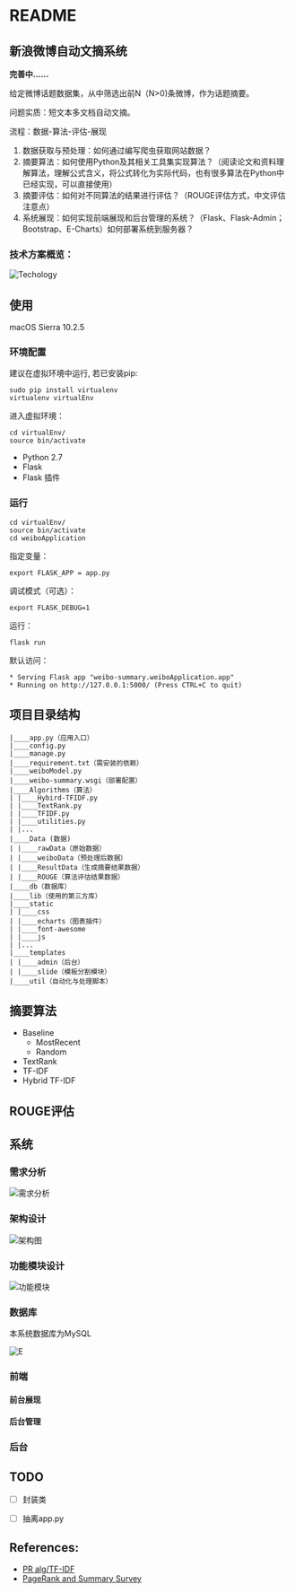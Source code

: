 # README
## 新浪微博自动文摘系统

**完善中......**

给定微博话题数据集，从中筛选出前N（N>0)条微博，作为话题摘要。

问题实质：短文本多文档自动文摘。

流程：数据-算法-评估-展现

1.  数据获取与预处理：如何通过编写爬虫获取网站数据？
2. 摘要算法：如何使用Python及其相关工具集实现算法？（阅读论文和资料理解算法，理解公式含义，将公式转化为实际代码，也有很多算法在Python中已经实现，可以直接使用）
3. 摘要评估：如何对不同算法的结果进行评估？（ROUGE评估方式，中文评估注意点）
4. 系统展现：如何实现前端展现和后台管理的系统？（Flask、Flask-Admin；Bootstrap、E-Charts）如何部署系统到服务器？

### 技术方案概览：

![Techology](media/15000990567592.jpg)

## 使用
macOS Sierra 10.2.5

### 环境配置
建议在虚拟环境中运行, 若已安装pip:

	sudo pip install virtualenv
	virtualenv virtualEnv

进入虚拟环境：

	cd virtualEnv/	source bin/activate

- Python 2.7
- Flask
- Flask 插件

### 运行

	cd virtualEnv/	source bin/activate
	cd weiboApplication

指定变量：

	export FLASK_APP = app.py
调试模式（可选）：

	export FLASK_DEBUG=1
运行：
	
	flask run

默认访问：
	
	* Serving Flask app "weibo-summary.weiboApplication.app"
	* Running on http://127.0.0.1:5000/ (Press CTRL+C to quit)
## 项目目录结构
<!--find . -print | sed -e 's;[^/]*/;|____;g;s;____|; |;g'-->

	|____app.py（应用入口）
	|____config.py
	|____manage.py
	|____requirement.txt（需安装的依赖）
	|____weiboModel.py
	|____weibo-summary.wsgi（部署配置）
	|____Algorithms（算法）
	| |____Hybird-TFIDF.py
	| |____TextRank.py
	| |____TFIDF.py
	| |____utilities.py
	| |...
	|____Data (数据)
	| |____rawData（原始数据）
	| |____weiboData（预处理后数据）
	| |____ResultData（生成摘要结果数据）
	| |____ROUGE（算法评估结果数据）
	|____db（数据库）
	|____lib（使用的第三方库）
	|____static
	| |____css
	| |____echarts（图表插件）
	| |____font-awesome
	| |____js
	| |...
	|____templates
	| |____admin（后台）
	| |____slide（模板分割模块）
	|____util（自动化与处理脚本）


## 摘要算法

- Baseline
	- MostRecent
	- Random
- TextRank 
- TF-IDF
- Hybrid TF-IDF

## ROUGE评估

## 系统
### 需求分析
![需求分析](media/%E9%9C%80%E6%B1%82%E5%88%86%E6%9E%90.png)

### 架构设计
![架构图](media/%E6%9E%B6%E6%9E%84%E5%9B%BE.png)

### 功能模块设计
![功能模块](media/%E5%8A%9F%E8%83%BD%E6%A8%A1%E5%9D%97.png)

### 数据库
本系统数据库为MySQL

![E](media/ER.png)

### 前端
#### 前台展现
#### 后台管理
### 后台

## TODO
- [ ] 封装类
- [ ] 抽离app.py


## References:
- [PR alg/TF-IDF](http://www.cs.uccs.edu/~jkalita/papers/2010/SharifiBeauxSocialcom2010.pdf)  
- [PageRank and Summary Survey](http://www.aclweb.org/anthology/W/W13/W13-11.pdf#page=30)


